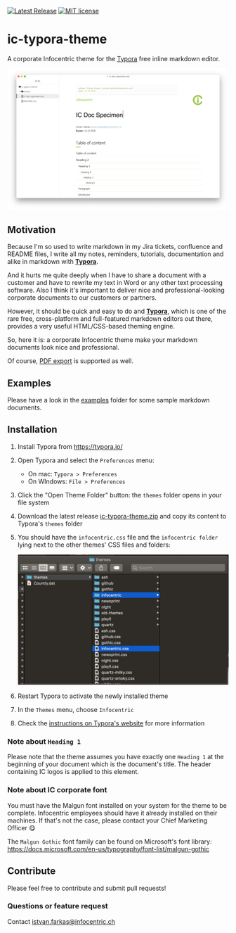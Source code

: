 [![Latest Release](https://img.shields.io/github/release/infocentric/ic-typora-theme.svg)](https://github.com/infocentric/ic-typora-theme/releases/latest)
[![MIT license](https://img.shields.io/github/license/infocentric/ic-typora-theme.svg)](http://opensource.org/licenses/MIT)
# ic-typora-theme

A corporate Infocentric theme for the [Typora](https://typora.io/) free inline markdown editor.

![](./assets/typora-printscreen.png)

## Motivation

Because I'm so used to write markdown in my Jira tickets, confluence and README files, I write all my notes, reminders, tutorials, documentation and alike in markdown with [**Typora**](https://typora.io/).

And it hurts me quite deeply when I have to share a document with a customer and have to rewrite my text in Word or any other text processing software. Also I think it's important to deliver nice and professional-looking corporate documents to our customers or partners.

However, it should be quick and easy to do and [**Typora**](https://typora.io/), which is one of the rare free, cross-platform and full-featured markdown editors out there, provides a very useful HTML/CSS-based theming engine.

So, here it is: a corporate Infocentric theme make your markdown documents look nice and professional.

Of course, [PDF export](./assets/ic-doc-specimen.pdf) is supported as well.

## Examples

Please have a look in the [examples](./examples) folder for some sample markdown documents.

## Installation

1. Install Typora from https://typora.io/
2. Open Typora and select the `Preferences` menu:
   - On mac: `Typora > Preferences`
   - On WIndows: `File > Preferences`
3. Click the "Open Theme Folder" button: the `themes` folder opens in your file system
4. Download the latest release [ic-typora-theme.zip](https://github.com/infocentric/ic-typora-theme/releases/latest) and copy its content to Typora's `themes` folder
5. You should have the `infocentric.css` file and the `infocentric folder` lying next to the other themes' CSS files and folders:

   ![](./assets/themes-folder.png)

6. Restart Typora to activate the newly installed theme
7. In the `Themes` menu, choose `Infocentric`
8. Check the [instructions on Typora's website](https://theme.typora.io/doc/Install-Theme/) for more information

### Note about `Heading 1`

Please note that the theme assumes you have exactly one `Heading 1` at the beginning of your document which is the document's title. The header containing IC logos is applied to this element.

### Note about IC corporate font

You must have the Malgun font installed on your system for the theme to be complete. Infocentric employees should have it already installed on their machines. If that's not the case, please contact your Chief Marketing Officer 😋

The `Malgun Gothic` font family can be found on Microsoft's font library: https://docs.microsoft.com/en-us/typography/font-list/malgun-gothic

## Contribute

Please feel free to contribute and submit pull requests!

### Questions or feature request

Contact [istvan.farkas@infocentric.ch](mailto:istvan.farkas@infocentric.ch)
